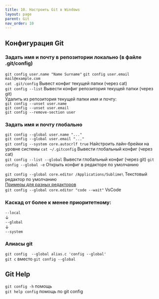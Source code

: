 ```yaml
---
title: 10. Настроить Git в Windows
layout: page
parent: Git
nav_order: 10
---
```

## Конфигурация Git

### Задать имя и почту в репозитории локально (в файле .git/config)  
`git config user.name "Name Surname"`
`git config user.email mail@example.com`  
`cat .git/config` Вывест конфиг текущей папки (через cat)  
`git config --list` Вывести конфиг репозитория текущей папки (через git)  
Удалить из репозитория текущей папки имя и почту:  
`git config --unset user.name`  
`git config --unset user.email`  
`git config --remove-section user`  

### Задать имя и почту глобально  
`git config --global user.name "..."`  
`git config --global user.email "..."`  
`git config --system core.autocrlf true` Найстроить лайн-брейки на уровне системы
`cat ~/.gitconfig` Вывести глобальный конфиг (через cat)  
`git config --list --global` Вывести глобальный конфиг (через git) 
`git config --global -e` Открыть конфиг в редакторе по умолчанию  

`git config --global core.editor /Applications/Sublime\` Текстовый редактор по умолчанию  
[Примеры для разных редакторов](https://docs.github.com/en/get-started/getting-started-with-git/associating-text-editors-with-git)  
`git config --global core.editor "code --wait"`  VsCode

### Каскад от более к менее приоритетному:  
`--local`  
↓  
`--global`  
↓  
`--system`  

### Алиасы git
`git config  --global alias.c 'config --global'`  
`git c` вместо `git config --global`  

## Git Help
`git config -h`  помощь  
`git help config` помощь по git config  